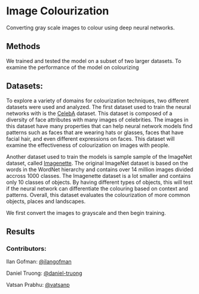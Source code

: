 # Image Colourization
Converting gray scale images to colour using deep neural networks.

## Methods

We trained and tested the model on a subset of two larger datasets. To examine the performance of the model on colourizing 

## Datasets:

To explore a variety of domains for colourization techniques, two different datasets were used and analyzed. The first dataset used to train the neural networks with is the [CelebA](https://mmlab.ie.cuhk.edu.hk/projects/CelebA.html) dataset. This dataset is composed of a diversity of face attributes with many images of celebrities. The images in this dataset have many properties that can help neural network models find patterns such as faces that are wearing hats or glasses, faces that have facial hair, and even different expressions on faces. This dataset will examine the effectiveness of colourization on images with people. 

Another dataset used to train the models is sample sample of the ImageNet dataset, called [Imagenette](https://www.tensorflow.org/datasets/catalog/imagenette). The original ImageNet dataset is based on the words in the WordNet hierarchy and contains over 14 million images divided accross 1000 classes. The Imagenette dataset is a lot smaller and contains only 10 classes of objects. By having different types of objects, this will test if the neural network can differentiate the colouring based on context and patterns. Overall, this dataset evaluates the colourization of more common objects, places and landscapes. 

We first convert the images to grayscale and then begin training. 


## Results



### Contributors:
Ilan Gofman: [@ilangofman](https://github.com/ilangofman)

Daniel Truong: [@daniel-truong](https://github.com/Daniel-Truong)

Vatsan Prabhu: [@vatsanp](https://github.com/vatsanp)
